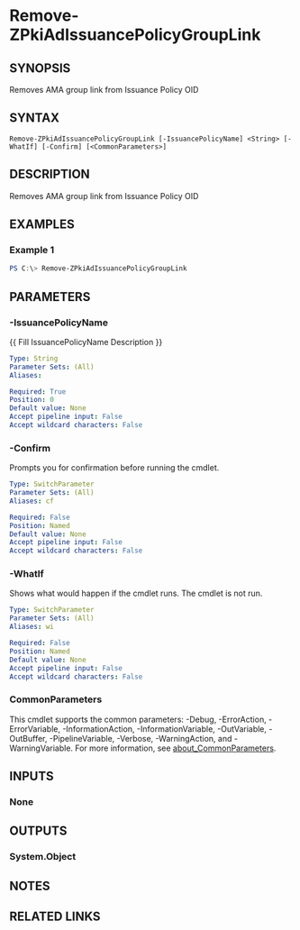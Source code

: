 ﻿---
external help file: PsZPki-help.xml
Module Name: ZPki
online version:
schema: 2.0.0
---

# Remove-ZPkiAdIssuancePolicyGroupLink

## SYNOPSIS
Removes AMA group link from Issuance Policy OID

## SYNTAX

```
Remove-ZPkiAdIssuancePolicyGroupLink [-IssuancePolicyName] <String> [-WhatIf] [-Confirm] [<CommonParameters>]
```

## DESCRIPTION
Removes AMA group link from Issuance Policy OID

## EXAMPLES

### Example 1
```powershell
PS C:\> Remove-ZPkiAdIssuancePolicyGroupLink
```

## PARAMETERS

### -IssuancePolicyName
{{ Fill IssuancePolicyName Description }}

```yaml
Type: String
Parameter Sets: (All)
Aliases:

Required: True
Position: 0
Default value: None
Accept pipeline input: False
Accept wildcard characters: False
```

### -Confirm
Prompts you for confirmation before running the cmdlet.

```yaml
Type: SwitchParameter
Parameter Sets: (All)
Aliases: cf

Required: False
Position: Named
Default value: None
Accept pipeline input: False
Accept wildcard characters: False
```

### -WhatIf
Shows what would happen if the cmdlet runs.
The cmdlet is not run.

```yaml
Type: SwitchParameter
Parameter Sets: (All)
Aliases: wi

Required: False
Position: Named
Default value: None
Accept pipeline input: False
Accept wildcard characters: False
```

### CommonParameters
This cmdlet supports the common parameters: -Debug, -ErrorAction, -ErrorVariable, -InformationAction, -InformationVariable, -OutVariable, -OutBuffer, -PipelineVariable, -Verbose, -WarningAction, and -WarningVariable. For more information, see [about_CommonParameters](http://go.microsoft.com/fwlink/?LinkID=113216).

## INPUTS

### None

## OUTPUTS

### System.Object
## NOTES

## RELATED LINKS
